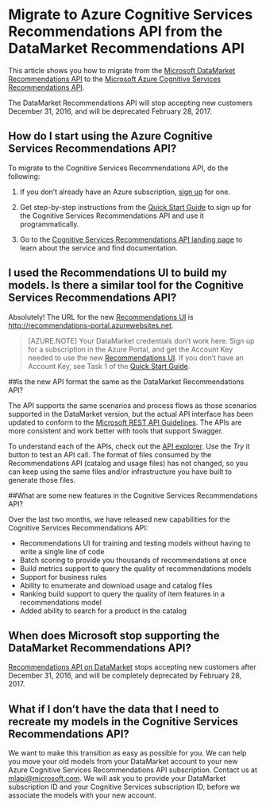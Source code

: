 
<properties
	pageTitle="Migrate to Azure Cognitive Services Recommendations API from the DataMarket Recommendations API| Microsoft Azure"
	description="Azure machine learning recommendations-- migrating to recommendations cognitive service"
	services="cognitive-services"
	documentationCenter=""
	authors="luiscabrer"
	manager="paulettm"
	editor="cgronlun"/>

<tags
	ms.service="cognitive-services"
	ms.workload="data-services"
	ms.tgt_pltfrm="na"
	ms.devlang="na"
	ms.topic="article"
	ms.date="09/01/2016"
	ms.author="luisca"/>


# Migrate to Azure Cognitive Services Recommendations API from the DataMarket Recommendations API
This article shows you how to migrate from the [Microsoft DataMarket Recommendations API](https://datamarket.azure.com/dataset/amla/recommendations) 
to the [Microsoft Azure Cognitive Services Recommendations API](https://www.microsoft.com/cognitive-services/en-us/recommendations-api).

The DataMarket Recommendations API will stop accepting new customers December 31, 2016, and will be deprecated February 28, 2017.

## How do I start using the Azure Cognitive Services Recommendations API?

To migrate to the Cognitive Services Recommendations API, do the following:

1.	If you don’t already have an Azure subscription, [sign up](https://portal.azure.com/#create/Microsoft.CognitiveServices/apitype/Recommendations/pricingtier/S1) for one. 

1.	Get step-by-step instructions from the [Quick Start Guide](cognitive-services-recommendations-quick-start.md) to sign up for the Cognitive Services Recommendations API and use it programmatically. 

1.	Go to the [Cognitive Services Recommendations API landing page](https://www.microsoft.com/cognitive-services/en-us/recommendations-api) to learn about the service and find documentation.

## I used the Recommendations UI to build my models. Is there a similar tool for the Cognitive Services Recommendations API?

Absolutely! The URL for the new [Recommendations UI](http://recommendations-portal.azurewebsites.net/) is http://recommendations-portal.azurewebsites.net. 

>[AZURE.NOTE] Your DataMarket credentials don’t work here. Sign up for a subscription in the Azure Portal, 
and get the Account Key needed to use the new [Recommendations UI](http://recommendations-portal.azurewebsites.net/).
If you don’t have an Account Key, see Task 1 of the [Quick Start Guide](cognitive-services-recommendations-quick-start.md).

##Is the new API format the same as the DataMarket Recommendations API?

The API supports the same scenarios and process flows as those scenarios supported in the DataMarket version, but the
actual API interface has been updated to conform to the [Microsoft REST API Guidelines](https://github.com/Microsoft/api-guidelines/blob/master/Guidelines.md). 
The APIs are more consistent and work better with tools that support Swagger.

To understand each of the APIs, check out the [API explorer](https://westus.dev.cognitive.microsoft.com/docs/services/Recommendations.V4.0/operations/56f30d77eda5650db055a3db).
Use the *Try* it button to test an API call. The format of files consumed by the Recommendations API (catalog and
usage files) has not changed, so you can keep using the same files and/or infrastructure you have built to generate those files.

##What are some new features in the Cognitive Services Recommendations API?

Over the last two months, we have released new capabilities for the Cognitive Services Recommendations API:
-	Recommendations UI for training and testing models without having to write a single line of code
-	Batch scoring to provide you thousands of recommendations at once
-	Build metrics support to query the quality of recommendations models
-	Support for business rules
-	Ability to enumerate and download usage and catalog files
-	Ranking build support to query the quality of item features in a recommendations model
-	Added ability to search for a product in the catalog

## When does Microsoft stop supporting the DataMarket Recommendations API?

[Recommendations API on DataMarket](https://datamarket.azure.com/dataset/amla/recommendations) stops accepting new customers after December 31, 2016, and will be completely deprecated by February 28, 2017. 

## What if I don’t have the data that I need to recreate my models in the Cognitive Services Recommendations API?

We want to make this transition as easy as possible for you. We can help you move your old models from your DataMarket account to your new Azure Cognitive Services Recommendations API subscription. 
Contact us at [mlapi@microsoft.com](mailto://mlapi@microsoft.com). We will ask you to provide your DataMarket subscription ID and your Cognitive Services subscription ID, before we associate the models with your new account.
